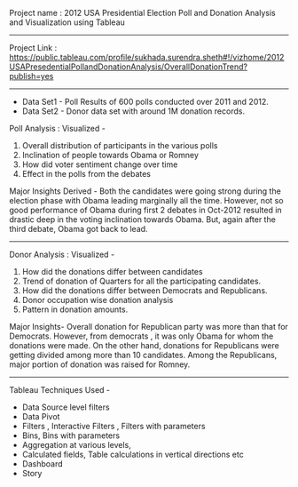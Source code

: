 Project name : 2012 USA Presidential Election Poll and Donation Analysis and Visualization using Tableau
***************************************************************************************************************
Project Link : 
https://public.tableau.com/profile/sukhada.surendra.sheth#!/vizhome/2012USAPresedentialPollandDonationAnalysis/OverallDonationTrend?publish=yes
***************************************************************************************************************
- Data Set1 - Poll Results of 600 polls conducted over 2011 and 2012.
- Data Set2 - Donor data set with around 1M donation records.

Poll Analysis : 
Visualized -
1.  Overall distribution of participants in the various polls
2.  Inclination of people towards Obama or Romney
3.  How did voter sentiment change over time
4.  Effect in the polls from the debates

Major Insights Derived -
Both the candidates were going strong during the election phase with Obama leading marginally all the time.
However, not so good performance of Obama during first 2 debates in Oct-2012 resulted in drastic deep in the voting inclination towards Obama.
But, again after the third debate, Obama got back to lead.

***************************************************************************************************************

Donor Analysis :
Visualized -
1.  How did the donations differ between candidates
2.  Trend of donation of Quarters for all the participating candidates.
3.  How did the donations differ between Democrats and Republicans.
4.  Donor occupation wise donation analysis
5.  Pattern in donation amounts.

Major Insights-
Overall donation for Republican party was more than that for Democrats.
However, from democrats , it was only Obama for whom the donations were made. 
On the other hand, donations for Republicans were getting divided among more than 10 candidates.
Among the Republicans, major portion of donation was raised for Romney.

***************************************************************************************************************

Tableau Techniques Used - 
- Data Source level filters
- Data Pivot
- Filters , Interactive Filters , Filters with parameters
- Bins, Bins with parameters
- Aggregation at various levels, 
- Calculated fields, Table calculations in vertical directions etc
- Dashboard
- Story
